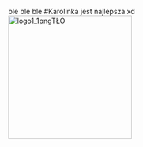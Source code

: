 ble ble ble
#Karolinka jest najlepsza xd
<br/>
<img width="250" alt="logo1_1pngTŁO" src="https://user-images.githubusercontent.com/80105696/120704330-c13ca080-c4b6-11eb-8e42-f085894b7e9f.png">
